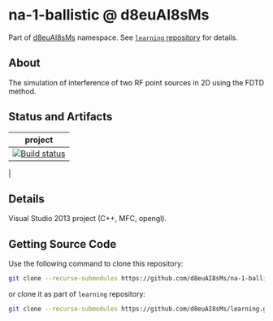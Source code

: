 # na-1-ballistic @ d8euAI8sMs

Part of [d8euAI8sMs](https://github.com/d8euAI8sMs) namespace. See [`learning` repository](https://github.com/d8euAI8sMs/learning) for details.

## About

The simulation of interference of two RF point sources in 2D using the FDTD method.

## Status and Artifacts

| project |
| ------- |
| [![Build status](https://ci.appveyor.com/api/projects/status/hygvwov1coauooqr?svg=true)](https://ci.appveyor.com/project/kalaider/na-1-ballistic/build/artifacts)

 |

## Details

Visual Studio 2013 project (C++, MFC, opengl).

## Getting Source Code

Use the following command to clone this repository:

```sh
git clone --recurse-submodules https://github.com/d8euAI8sMs/na-1-ballistic.git
```

or clone it as part of `learning` repository:

```sh
git clone --recurse-submodules https://github.com/d8euAI8sMs/learning.git
```
